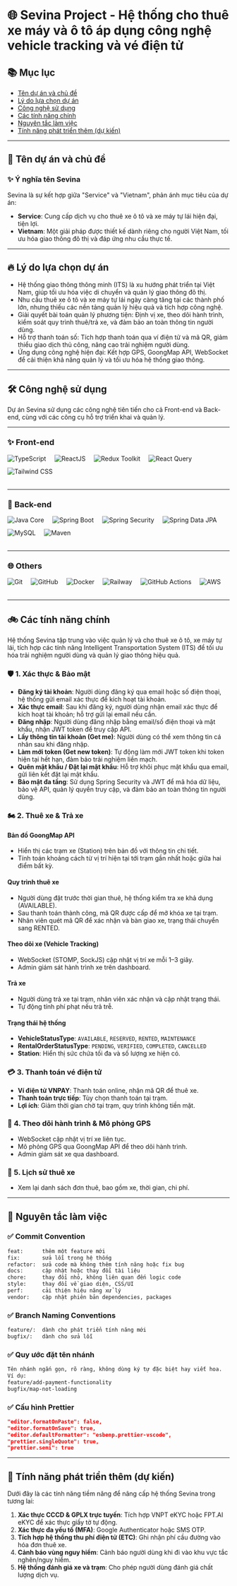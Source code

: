 # 🌐 Sevina Project - Hệ thống cho thuê xe máy và ô tô áp dụng công nghệ vehicle tracking và vé điện tử
## 📚 Mục lục

- [Tên dự án và chủ đề](#ten-du-an-va-chu-de)
- [Lý do lựa chọn dự án](#ly-do-lua-chon-du-an)
- [Công nghệ sử dụng](#cong-nghe-su-dung)
- [Các tính năng chính](#cac-tinh-nang-chinh)
- [Nguyên tắc làm việc](#nguyen-tac-lam-viec)
- [Tính năng phát triển thêm (dự kiến)](#tinh-nang-phat-trien-them-du-kien)

---

## 🚀 <a id="ten-du-an-va-chu-de"></a> Tên dự án và chủ đề

### ✨ Ý nghĩa tên Sevina
Sevina là sự kết hợp giữa "Service" và "Vietnam", phản ánh mục tiêu của dự án:  

- **Service**: Cung cấp dịch vụ cho thuê xe ô tô và xe máy tự lái hiện đại, tiện lợi.  
- **Vietnam**: Một giải pháp được thiết kế dành riêng cho người Việt Nam, tối ưu hóa giao thông đô thị và đáp ứng nhu cầu thực tế.

---

## 🔥 <a id="ly-do-lua-chon-du-an"></a> Lý do lựa chọn dự án

- Hệ thống giao thông thông minh (ITS) là xu hướng phát triển tại Việt Nam, giúp tối ưu hóa việc di chuyển và quản lý giao thông đô thị.
- Nhu cầu thuê xe ô tô và xe máy tự lái ngày càng tăng tại các thành phố lớn, nhưng thiếu các nền tảng quản lý hiệu quả và tích hợp công nghệ.
- Giải quyết bài toán quản lý phương tiện: Định vị xe, theo dõi hành trình, kiểm soát quy trình thuê/trả xe, và đảm bảo an toàn thông tin người dùng.
- Hỗ trợ thanh toán số: Tích hợp thanh toán qua ví điện tử và mã QR, giảm thiểu giao dịch thủ công, nâng cao trải nghiệm người dùng.
- Ứng dụng công nghệ hiện đại: Kết hợp GPS, GoongMap API, WebSocket để cải thiện khả năng quản lý và tối ưu hóa hệ thống giao thông.

---

## 🛠️ <a id="cong-nghe-su-dung"></a> Công nghệ sử dụng

Dự án Sevina sử dụng các công nghệ tiên tiến cho cả Front-end và Back-end, cùng với các công cụ hỗ trợ triển khai và quản lý.

---

### <span style="font-size:18px;">✨ Front-end</span>
<div align="left" style="margin: 15px 0 20px 0; display: flex; flex-wrap: wrap;">
  <img src="https://img.shields.io/badge/-TypeScript-000?style=for-the-badge&logo=typescript" alt="TypeScript" style="margin-right: 19px; margin-bottom: 12px;"/>
  <img src="https://img.shields.io/badge/-ReactJS-000?style=for-the-badge&logo=react" alt="ReactJS" style="margin-right: 19px; margin-bottom: 12px;"/>
  <img src="https://img.shields.io/badge/-Redux_Toolkit-000?style=for-the-badge&logo=redux&logoColor=9370DB" alt="Redux Toolkit" style="margin-right: 19px; margin-bottom: 12px;"/>
  <img src="https://img.shields.io/badge/-React_Query-000?style=for-the-badge&logo=reactquery" alt="React Query" style="margin-right: 19px; margin-bottom: 12px;"/>
  <img src="https://img.shields.io/badge/-Tailwind_CSS-000?style=for-the-badge&logo=tailwindcss" alt="Tailwind CSS" style="margin-right: 19px; margin-bottom: 12px;"/>
</div>

---

### <span style="font-size:18px;">🔧 Back-end</span>
<div align="left" style="margin: 15px 0 20px 0; display: flex; flex-wrap: wrap;">
  <img src="https://img.shields.io/badge/-Java_21-000?style=for-the-badge&logo=openjdk" alt="Java Core" style="margin-right: 19px; margin-bottom: 12px;"/>
  <img src="https://img.shields.io/badge/-Spring_Boot_3-000?style=for-the-badge&logo=springboot" alt="Spring Boot" style="margin-right: 19px; margin-bottom: 12px;"/>
  <img src="https://img.shields.io/badge/-Spring_Security-000?style=for-the-badge&logo=springsecurity" alt="Spring Security" style="margin-right: 19px; margin-bottom: 12px;"/>
  <img src="https://img.shields.io/badge/-Spring_Data_JPA-000?style=for-the-badge&logo=spring" alt="Spring Data JPA" style="margin-right: 19px; margin-bottom: 12px;"/>
  <img src="https://img.shields.io/badge/-PostgreSQL-000?style=for-the-badge&logo=PostgreSQL" alt="MySQL" style="margin-right: 19px; margin-bottom: 12px;"/>
  <img src="https://img.shields.io/badge/-Maven-000?style=for-the-badge&logo=apachemaven" alt="Maven" style="margin-right: 19px; margin-bottom: 12px;"/>
</div>

---

### <span style="font-size:18px;">🌐 Others</span>
<div align="left" style="margin: 15px 0 20px 0; display: flex; flex-wrap: wrap;">
  <img src="https://img.shields.io/badge/-Git-000?style=for-the-badge&logo=git" alt="Git" style="margin-right: 19px; margin-bottom: 12px;"/>
  <img src="https://img.shields.io/badge/-GitHub-000?style=for-the-badge&logo=github" alt="GitHub" style="margin-right: 19px; margin-bottom: 12px;"/>
  <img src="https://img.shields.io/badge/-Docker-000?style=for-the-badge&logo=docker" alt="Docker" style="margin-right: 19px; margin-bottom: 12px;"/>
  <img src="https://img.shields.io/badge/-Railway-000?style=for-the-badge&logo=railway" alt="Railway" style="margin-right: 19px; margin-bottom: 12px;"/>
  <img src="https://img.shields.io/badge/-GitHub_Actions-000?style=for-the-badge&logo=githubactions" alt="GitHub Actions" style="margin-right: 19px; margin-bottom: 12px;"/>
  <img src="https://img.shields.io/badge/-AWS_S3-000?style=for-the-badge&logo=AmazonWebServices" alt="AWS" style="margin-right: 19px; margin-bottom: 12px;"/>
</div>

---

## 🚲 <a id="cac-tinh-nang-chinh"></a> Các tính năng chính

Hệ thống Sevina tập trung vào việc quản lý và cho thuê xe ô tô, xe máy tự lái, tích hợp các tính năng Intelligent Transportation System (ITS) để tối ưu hóa trải nghiệm người dùng và quản lý giao thông hiệu quả.

### 🛡️ 1. Xác thực & Bảo mật

- **Đăng ký tài khoản**: Người dùng đăng ký qua email hoặc số điện thoại, hệ thống gửi email xác thực để kích hoạt tài khoản.
- **Xác thực email**: Sau khi đăng ký, người dùng nhận email xác thực để kích hoạt tài khoản; hỗ trợ gửi lại email nếu cần.
- **Đăng nhập**: Người dùng đăng nhập bằng email/số điện thoại và mật khẩu, nhận JWT token để truy cập API.
- **Lấy thông tin tài khoản (Get me)**: Người dùng có thể xem thông tin cá nhân sau khi đăng nhập.
- **Làm mới token (Get new token)**: Tự động làm mới JWT token khi token hiện tại hết hạn, đảm bảo trải nghiệm liền mạch.
- **Quên mật khẩu / Đặt lại mật khẩu**: Hỗ trợ khôi phục mật khẩu qua email, gửi liên kết đặt lại mật khẩu.
- **Bảo mật đa tầng**: Sử dụng Spring Security và JWT để mã hóa dữ liệu, bảo vệ API, quản lý quyền truy cập, và đảm bảo an toàn thông tin người dùng.

### 🏍️ 2. Thuê xe & Trả xe

#### Bản đồ GoongMap API
- Hiển thị các trạm xe (Station) trên bản đồ với thông tin chi tiết.
- Tính toán khoảng cách từ vị trí hiện tại tới trạm gần nhất hoặc giữa hai điểm bất kỳ.

#### Quy trình thuê xe
- Người dùng đặt trước thời gian thuê, hệ thống kiểm tra xe khả dụng (AVAILABLE).
- Sau thanh toán thành công, mã QR được cấp để mở khóa xe tại trạm.
- Nhân viên quét mã QR để xác nhận và bàn giao xe, trạng thái chuyển sang RENTED.

#### Theo dõi xe (Vehicle Tracking)
- WebSocket (STOMP, SockJS) cập nhật vị trí xe mỗi 1–3 giây.
- Admin giám sát hành trình xe trên dashboard.

#### Trả xe
- Người dùng trả xe tại trạm, nhân viên xác nhận và cập nhật trạng thái.
- Tự động tính phí phạt nếu trả trễ.

#### Trạng thái hệ thống
- **VehicleStatusType**: `AVAILABLE`, `RESERVED`, `RENTED`, `MAINTENANCE`
- **RentalOrderStatusType**: `PENDING`, `VERIFIED`, `COMPLETED`, `CANCELLED`
- **Station**: Hiển thị sức chứa tối đa và số lượng xe hiện có.

### 💳 3. Thanh toán vé điện tử

- **Ví điện tử VNPAY**: Thanh toán online, nhận mã QR để thuê xe.
- **Thanh toán trực tiếp**: Tùy chọn thanh toán tại trạm.
- **Lợi ích**: Giảm thời gian chờ tại trạm, quy trình không tiền mặt.

### 📡 4. Theo dõi hành trình & Mô phỏng GPS

- WebSocket cập nhật vị trí xe liên tục.
- Mô phỏng GPS qua GoongMap API để theo dõi hành trình.
- Admin giám sát xe qua dashboard.

### 📜 5. Lịch sử thuê xe

- Xem lại danh sách đơn thuê, bao gồm xe, thời gian, chi phí.

---

## 📏 <a id="nguyen-tac-lam-viec"></a> Nguyên tắc làm việc

### ✅ Commit Convention
```bash
feat:      thêm một feature mới
fix:       sửa lỗi trong hệ thống
refactor:  sửa code mà không thêm tính năng hoặc fix bug
docs:      cập nhật hoặc thay đổi tài liệu
chore:     thay đổi nhỏ, không liên quan đến logic code
style:     thay đổi về giao diện, CSS/UI
perf:      cải thiện hiệu năng xử lý
vendor:    cập nhật phiên bản dependencies, packages
```

### ✅ Branch Naming Conventions
```bash
feature/:  dành cho phát triển tính năng mới
bugfix/:   dành cho sửa lỗi
```

### ✅ Quy ước đặt tên nhánh
```bash
Tên nhánh ngắn gọn, rõ ràng, không dùng ký tự đặc biệt hay viết hoa.
Ví dụ:
feature/add-payment-functionality
bugfix/map-not-loading
```

### ✅ Cấu hình Prettier
```json
"editor.formatOnPaste": false,
"editor.formatOnSave": true,
"editor.defaultFormatter": "esbenp.prettier-vscode",
"prettier.singleQuote": true,
"prettier.semi": true
```

---

## 🚀 <a id="tinh-nang-phat-trien-them-du-kien"></a> Tính năng phát triển thêm (dự kiến)

Dưới đây là các tính năng tiềm năng để nâng cấp hệ thống Sevina trong tương lai:

1. **Xác thực CCCD & GPLX trực tuyến**: Tích hợp VNPT eKYC hoặc FPT.AI eKYC để xác thực giấy tờ tự động.
2. **Xác thực đa yếu tố (MFA)**: Google Authenticator hoặc SMS OTP.
3. **Tích hợp hệ thống thu phí điện tử (ETC)**: Ghi nhận phí cầu đường vào hóa đơn thuê xe.
4. **Cảnh báo vùng nguy hiểm**: Cảnh báo người dùng khi đi vào khu vực tắc nghẽn/nguy hiểm.
5. **Hệ thống đánh giá xe và trạm**: Cho phép người dùng đánh giá chất lượng dịch vụ.
